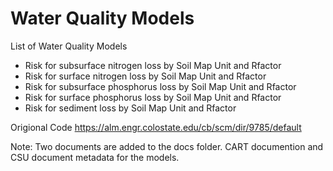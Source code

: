 # Water Quality Models

List of Water Quality Models

*  Risk for subsurface nitrogen loss by Soil Map Unit and Rfactor
*  Risk for surface nitrogen loss by Soil Map Unit and Rfactor
*  Risk for subsurface phosphorus loss by Soil Map Unit and Rfactor
*  Risk for surface phosphorus loss by Soil Map Unit and Rfactor
*  Risk for sediment loss by Soil Map Unit and Rfactor

Origional Code
https://alm.engr.colostate.edu/cb/scm/dir/9785/default

Note: Two documents are added to the docs folder. CART documention and CSU document metadata for the models. 
